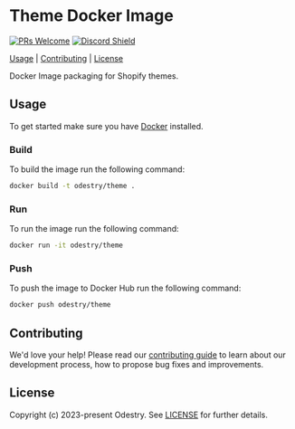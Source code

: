 # Theme Docker Image

[![PRs Welcome](https://img.shields.io/badge/PRs-welcome-brightgreen.svg?style=flat&colorA=338fbb&colorB=1c1c1c&logoColor=ffffff)](https://github.com/odestry/contribute)
[![Discord Shield](https://img.shields.io/discord/983602196493004820?style=flat&colorA=338fbb&colorB=1c1c1c&label=discord&logo=discord&logoColor=ffffff)](https://discord.gg/blanklob-community-983602196493004820)

[Usage](#usage) |
[Contributing](#contributing) |
[License](#license)

Docker Image packaging for Shopify themes.

## Usage

To get started make sure you have [Docker](https://docs.docker.com/get-docker/) installed.

### Build

To build the image run the following command:

```bash
docker build -t odestry/theme .
```

### Run

To run the image run the following command:

```bash
docker run -it odestry/theme
```

### Push

To push the image to Docker Hub run the following command:

```bash
docker push odestry/theme
```

## Contributing

We'd love your help! Please read our [contributing guide](https://github.com/odestry/contribute) to learn about our development process, how to propose bug fixes and improvements.

## License

Copyright (c) 2023-present Odestry. See [LICENSE](/LICENSE.md) for further details.
